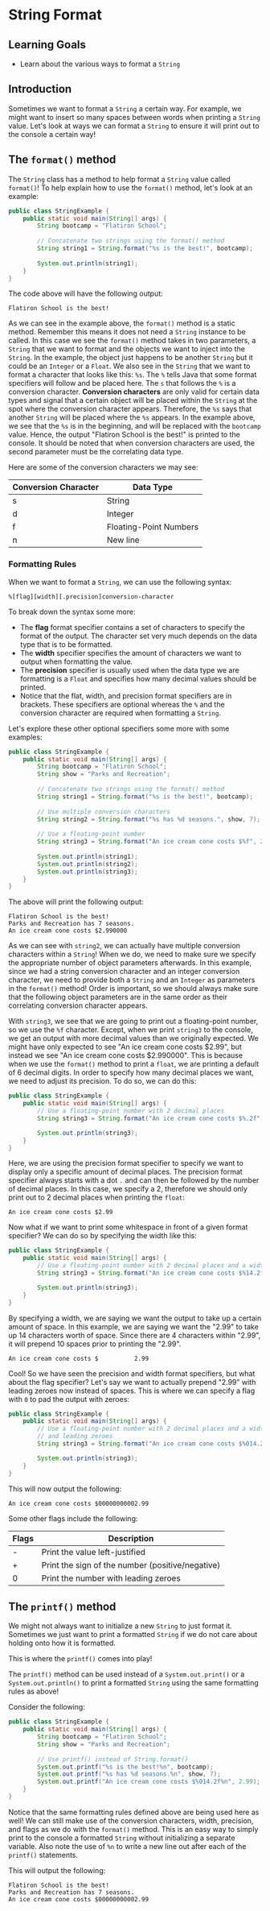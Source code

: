 # String Format

## Learning Goals

- Learn about the various ways to format a `String`

## Introduction

Sometimes we want to format a `String` a certain way. For example, we might want
to insert so many spaces between words when printing a `String` value. Let's
look at ways we can format a `String` to ensure it will print out to the console
a certain way!

## The `format()` method

The `String` class has a method to help format a `String` value called
`format()`! To help explain how to use the `format()` method, let's look at an
example:

```java
public class StringExample {
    public static void main(String[] args) {
        String bootcamp = "Flatiron School";
        
        // Concatenate two strings using the format() method
        String string1 = String.format("%s is the best!", bootcamp);
        
        System.out.println(string1);
    }
}
```

The code above will have the following output:

```plaintext
Flatiron School is the best!
```

As we can see in the example above, the `format()` method is a static method.
Remember this means it does not need a `String` instance to be called. In this
case we see the `format()` method takes in two parameters, a `String` that we
want to format and the objects we want to inject into the `String`. In the
example, the object just happens to be another `String` but it could be an
`Integer` or a `Float`. We also see in the `String` that we want to format a
character that looks like this: `%s`. The `%` tells Java that some format
specifiers will follow and be placed here. The `s` that follows the `%` is a
conversion character. **Conversion characters** are only valid for certain data
types and signal that a certain object will be placed within the `String` at the
spot where the conversion character appears. Therefore, the `%s` says that
another `String` will be placed where the `%s` appears. In the example above, we
see that the `%s` is in the beginning, and will be replaced with the `bootcamp`
value. Hence, the output "Flatiron School is the best!" is printed to the
console. It should be noted that when conversion characters are used, the second
parameter must be the correlating data type.

Here are some of the conversion characters we may see:

| Conversion Character | Data Type              |
|----------------------|------------------------|
| s                    | String                 |
| d                    | Integer                |
| f                    | Floating-Point Numbers |
| n                    | New line               |

### Formatting Rules

When we want to format a `String`, we can use the following syntax:

```plaintext
%[flag][width][.precision]conversion-character
```

To break down the syntax some more:

- The **flag** format specifier contains a set of characters to specify the
  format of the output. The character set very much depends on the data type
  that is to be formatted.
- The **width** specifier specifies the amount of characters we want to output
  when formatting the value.
- The **precision** specifier is usually used when the data type we are
  formatting is a `Float` and specifies how many decimal values should be
  printed.
- Notice that the flat, width, and precision format specifiers are in brackets.
  These specifiers are optional whereas the `%` and the conversion character are
  required when formatting a `String`.

Let's explore these other optional specifiers some more with some examples:

```java
public class StringExample {
    public static void main(String[] args) {
        String bootcamp = "Flatiron School";
        String show = "Parks and Recreation";
        
        // Concatenate two strings using the format() method
        String string1 = String.format("%s is the best!", bootcamp);
        
        // Use multiple conversion characters
        String string2 = String.format("%s has %d seasons.", show, 7);
        
        // Use a floating-point number
        String string3 = String.format("An ice cream cone costs $%f", 2.99);
        
        System.out.println(string1);
        System.out.println(string2);
        System.out.println(string3);
    }
}
```

The above will print the following output:

```plaintext
Flatiron School is the best!
Parks and Recreation has 7 seasons.
An ice cream cone costs $2.990000
```

As we can see with `string2`, we can actually have multiple conversion
characters within a `String`! When we do, we need to make sure we specify the
appropriate number of object parameters afterwards. In this example, since we
had a string conversion character and an integer conversion character, we need
to provide both a `String` and an `Integer` as parameters in the `format()`
method! Order is important, so we should always make sure that the following
object parameters are in the same order as their correlating conversion
character appears.

With `string3`, we see that we are going to print out a floating-point number,
so we use the `%f` character. Except, when we print `string3` to the console,
we get an output with more decimal values than we originally expected. We might
have only expected to see "An ice cream cone costs $2.99", but instead we see
"An ice cream cone costs $2.990000". This is because when we use the `format()`
method to print a `float`, we are printing a default of 6 decimal digits. In
order to specify how many decimal places we want, we need to adjust its
precision. To do so, we can do this:

```java
public class StringExample {
    public static void main(String[] args) {
        // Use a floating-point number with 2 decimal places
        String string3 = String.format("An ice cream cone costs $%.2f", 2.99);

        System.out.println(string3);
    }
}
```

Here, we are using the precision format specifier to specify we want to display
only a specific amount of decimal places. The precision format specifier always
starts with a dot `.` and can then be followed by the number of decimal places.
In this case, we specify a 2, therefore we should only print out to 2 decimal
places when printing the `float`:

```plaintext
An ice cream cone costs $2.99
```

Now what if we want to print some whitespace in front of a given format
specifier? We can do so by specifying the width like this:

```java
public class StringExample {
    public static void main(String[] args) {
        // Use a floating-point number with 2 decimal places and a width of 14
        String string3 = String.format("An ice cream cone costs $%14.2f", 2.99);

        System.out.println(string3);
    }
}
```

By specifying a width, we are saying we want the output to take up a certain
amount of space. In this example, we are saying we want the "2.99" to take up 14
characters worth of space. Since there are 4 characters within "2.99", it will
prepend 10 spaces prior to printing the "2.99".

```plaintext
An ice cream cone costs $          2.99
```

Cool! So we have seen the precision and width format specifiers, but what about
the flag specifier? Let's say we want to actually prepend "2.99" with leading
zeroes now instead of spaces. This is where we can specify a flag with `0` to
pad the output with zeroes:

```java
public class StringExample {
    public static void main(String[] args) {
        // Use a floating-point number with 2 decimal places and a width of 14
        // and leading zeroes
        String string3 = String.format("An ice cream cone costs $%014.2f", 2.99);

        System.out.println(string3);
    }
}
```

This will now output the following:

```plaintext
An ice cream cone costs $00000000002.99
```

Some other flags include the following:

| Flags | Description                                      |
|-------|--------------------------------------------------|
| -     | Print the value left-justified                   |
| +     | Print the sign of the number (positive/negative) |
| 0     | Print the number with leading zeroes             |

## The `printf()` method

We might not always want to initialize a new `String` to just format it.
Sometimes we just want to print a formatted `String` if we do not care about
holding onto how it is formatted.

This is where the `printf()` comes into play!

The `printf()` method can be used instead of a `System.out.print()` or a
`System.out.println()` to print a formatted `String` using the same formatting
rules as above!

Consider the following:

```java
public class StringExample {
    public static void main(String[] args) {
        String bootcamp = "Flatiron School";
        String show = "Parks and Recreation";
        
        // Use printf() instead of String.format()
        System.out.printf("%s is the best!%n", bootcamp);
        System.out.printf("%s has %d seasons.%n", show, 7);
        System.out.printf("An ice cream cone costs $%014.2f%n", 2.99);
    }
}
```

Notice that the same formatting rules defined above are being used here as well!
We can still make use of the conversion characters, width, precision, and flags
as we do with the `format()` method. This is an easy way to simply print to
the console a formatted `String` without initializing a separate variable. Also
note the use of `%n` to write a new line out after each of the `printf()`
statements.

This will output the following:

```plaintext
Flatiron School is the best!
Parks and Recreation has 7 seasons.
An ice cream cone costs $00000000002.99
```
